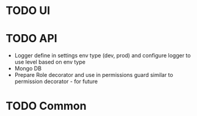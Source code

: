 # TODO UI

# TODO API

- Logger define in settings env type (dev, prod) and configure logger to use level based on env type
- Mongo DB
- Prepare Role decorator and use in permissions guard similar to permission decorator - for future

# TODO Common
